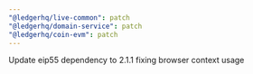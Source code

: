 ```yaml
---
"@ledgerhq/live-common": patch
"@ledgerhq/domain-service": patch
"@ledgerhq/coin-evm": patch
---
```


Update eip55 dependency to 2.1.1 fixing browser context usage

